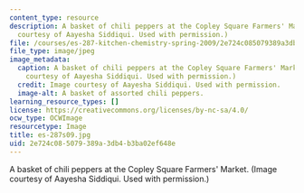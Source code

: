 ```yaml
---
content_type: resource
description: A basket of chili peppers at the Copley Square Farmers' Market. (Image
  courtesy of Aayesha Siddiqui. Used with permission.)
file: /courses/es-287-kitchen-chemistry-spring-2009/2e724c085079389a3db4b3ba02ef648e_es-287s09.jpg
file_type: image/jpeg
image_metadata:
  caption: A basket of chili peppers at the Copley Square Farmers' Market. (Image
    courtesy of Aayesha Siddiqui. Used with permission.)
  credit: Image courtesy of Aayesha Siddiqui. Used with permission.
  image-alt: A basket of assorted chili peppers.
learning_resource_types: []
license: https://creativecommons.org/licenses/by-nc-sa/4.0/
ocw_type: OCWImage
resourcetype: Image
title: es-287s09.jpg
uid: 2e724c08-5079-389a-3db4-b3ba02ef648e
---
```

A basket of chili peppers at the Copley Square Farmers' Market. (Image courtesy of Aayesha Siddiqui. Used with permission.)